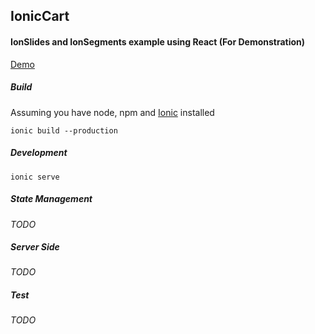 ## IonicCart
#### IonSlides and IonSegments example using React (For Demonstration)

[Demo](https://x-ionic-cart.web.app)

##### Build
Assuming you have node, npm and [Ionic](https://ionicframework.com/docs/intro/cli) installed
```
ionic build --production
```
##### Development
```
ionic serve
```
##### State Management
*TODO*

##### Server Side
*TODO*

##### Test
*TODO*
